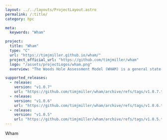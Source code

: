 ```yaml
---
layout: ../../layouts/ProjectLayout.astro
permalink: /:title/
category: hpc

meta:
  keywords: "Wham"

project:
  title: "Wham"
  type: "C"
  url: "https://timjmiller.github.io/wham/"
  project_official_url: "https://github.com/timjmiller/wham"
  logo: "/assets/projectLogos/wham.png"
  overview: "The Woods Hole Assessment Model (WHAM) is a general state-space age-structured stock assessment framework designed to include environmental effects on population processes. The state-space framework is attractive because it can estimate observation and process error, as well as naturally propagate random effect parameters in stock projections."

supported_releases:
  - release:
    version: "v1.0.7"
    url: "https://github.com/timjmiller/wham/archive/refs/tags/v1.0.7.tar.gz"
  - release:
    version: "v1.0.6"
    url: "https://github.com/timjmiller/wham/archive/refs/tags/v1.0.6.tar.gz"
  - release:
    version: "v1.0.5"
    url: "https://github.com/timjmiller/wham/archive/refs/tags/v1.0.5.tar.gz"
---
```


<p>Wham</p>
